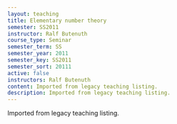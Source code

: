 ```yaml
---
layout: teaching
title: Elementary number theory
semester: SS2011
instructor: Ralf Butenuth
course_type: Seminar
semester_term: SS
semester_year: 2011
semester_key: SS2011
semester_sort: 20111
active: false
instructors: Ralf Butenuth
content: Imported from legacy teaching listing.
description: Imported from legacy teaching listing.
---
```

Imported from legacy teaching listing.

